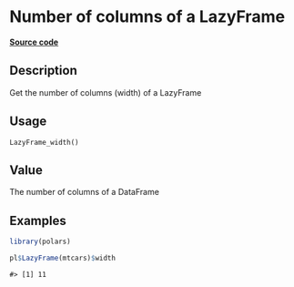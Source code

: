 

# Number of columns of a LazyFrame

[**Source code**](https://github.com/pola-rs/r-polars/tree/main/R/lazyframe__lazy.R#L1413)

## Description

Get the number of columns (width) of a LazyFrame

## Usage

<pre><code class='language-R'>LazyFrame_width()
</code></pre>

## Value

The number of columns of a DataFrame

## Examples

``` r
library(polars)

pl$LazyFrame(mtcars)$width
```

    #> [1] 11

